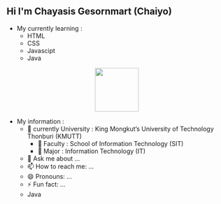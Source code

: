 ## Hi I'm Chayasis Gesornmart (Chaiyo)

- My currently learning :
  - HTML
  - CSS
  - Javascipt
  - Java

<div id="header" align="center">
  <img src="https://media.giphy.com/media/M9gbBd9nbDrOTu1Mqx/giphy.gif" width="100"/>
</div>

-  My information :
    - 🌱 currently University : King Mongkut’s University of Technology Thonburi (KMUTT)
      - 👯 Faculty : School of Information Technology (SIT)
      - 🤔 Major : Information Technology (IT)
    - 💬 Ask me about ...
    - 📫 How to reach me: ...
    - 😄 Pronouns: ...
    - ⚡ Fun fact: ...
    - Java

